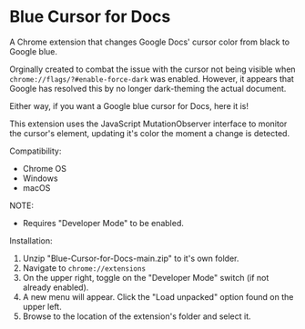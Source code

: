 # Blue Cursor for Docs

A Chrome extension that changes Google Docs' cursor color from black to Google blue.

Orginally created to combat the issue with the cursor not being visible when `chrome://flags/?#enable-force-dark` was enabled. 
However, it appears that Google has resolved this by no longer dark-theming the actual document.

Either way, if you want a Google blue cursor for Docs, here it is!

This extension uses the JavaScript MutationObserver interface to monitor the cursor's element, updating it's color the moment a change is detected.

Compatibility:

* Chrome OS
* Windows
* macOS

NOTE:
* Requires "Developer Mode" to be enabled.

Installation:

1. Unzip "Blue-Cursor-for-Docs-main.zip" to it's own folder.
2. Navigate to `chrome://extensions`
3. On the upper right, toggle on the "Developer Mode" switch (if not already enabled).
4. A new menu will appear. Click the "Load unpacked" option found on the upper left.
5. Browse to the location of the extension's folder and select it.

